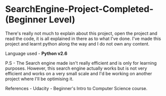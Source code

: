# SearchEngine-Project-Completed-(Beginner Level)

There's really not much to explain about this project, open the project and read the code, it is all explained in there as to what I've done.
I've made this project and learnt python along the way and I do not own any content.

Language used - <b>Python v2.6</b>


P.S - The Search engine made isn't really efficient and is only for learning purposes.
However, this search engine actually works but is not very efficient and works on a very small scale and I'd be working on another project where I'll be optimising it.

References - Udacity - Beginner's Intro to Computer Science course.
